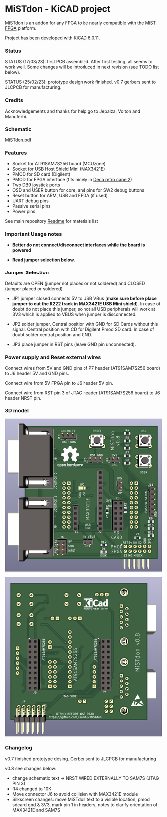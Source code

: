 # MiSTdon - KiCAD project

MiSTdon is an addon for any FPGA to be nearly compatible with the [MiST FPGA](https://github.com/mist-devel/mist-board/wiki) platform. 

Project has been developed with KiCAD 6.0.11. 

### Status

STATUS (17/03/23):  first PCB assembled. After first testing, all seems to work well.  Some changes will be introduced in next revision (see TODO list below).

STATUS (25/02/23):  prototype design work finished. v0.7 gerbers sent to JLCPCB for manufacturing.

### Credits

Acknowledgements and thanks for help go to Jepalza, Volton and Manuferhi.

### **Schematic**

 [MiSTdon.pdf](MiSTdon.pdf) 

### **Features**

* Socket for AT91SAM7S256 board (MCUzone)
* Socket for USB Host Shield Mini (MAX3421E) 
* PMOD for SD card (Digilent)
* PMOD for FPGA interface (fits nicely in [Deca retro cape 2](https://github.com/somhi/DECA_retro_cape_2))
* Two DB9 joystick ports
* OSD and USER button for core, and pins for SW2 debug buttons
* Reset button for ARM, USB and FPGA (if used)
* UART debug pins
* Passive serial pins
* Power pins

See main repository [Readme](../README.md) for materials list



### **Important Usage notes**

* **Better do not connect/disconnect interfaces while the board is powered**

* **Read jumper selection below.**

  


### **Jumper Selection**

Defaults are OPEN (jumper not placed or not soldered) and CLOSED (jumper placed or soldered)

* JP1 jumper closed connects 5V to USB VBus (**make sure before place jumper to cut the R222 track in MAX3421E USB Mini shield**). In case of doubt do not place this jumper, so not all USB peripherals will work at 3V3 which is applied to VBUS when jumper is disconnected.

* JP2 solder jumper. Central position with GND for SD Cards without this signal. Central position with CD for Digilent Pmod SD card.  In case of doubt solder central position and GND.

* JP3 place jumper in RST pins (leave GND pin unconnected).

  

### **Power supply and Reset external wires**

Connect wires from 5V and GND pins of P7 header (AT91SAM7S256 board) to J6 header 5V and GND pins.

Connect wire from 5V FPGA pin to J6 header 5V pin.  

Connect wire from RST pin 3 of JTAG header (AT91SAM7S256 board) to J6 header NRST pin.





### 3D model

![DECA_retro_cape_1](1.png)



![DECA_retro_cape_2](2.png)



### Changelog

v0.7 finished prototype desing. Gerber sent to JLCPCB for manufacturing

v0.8 see changes below:

* change schematic text -> NRST WIRED EXTERNALLY TO SAM7S (JTAG PIN 3)
* R4 changed to 10K
* Move connector J6 to avoid collision with MAX3421E module
* Silkscreen changes: move MiSTdon text to a visible location, pmod sdcard gnd & 3V3, mark pin 1 in headers, notes to clarify orientation of MAX3421E and SAM7S









